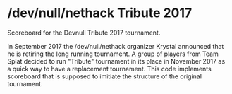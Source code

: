 # /dev/null/nethack Tribute 2017

Scoreboard for the Devnull Tribute 2017 tournament.

In September 2017 the /dev/null/nethack organizer Krystal
announced that he is retiring the long running tournament.  A group of
players from Team Splat decided to run "Tribute" tournament in its place
in November 2017 as a quick way to have a replacement tournament.  This
code implements scoreboard that is supposed to imitiate the structure of
the original tournament.
